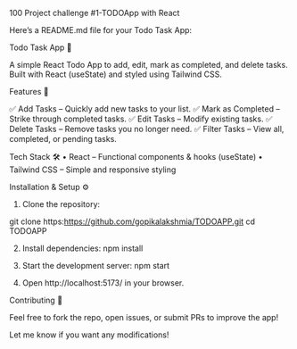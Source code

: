 100 Project challenge #1-TODOApp with React

Here’s a README.md file for your Todo Task App:

Todo Task App 📝

A simple React Todo App to add, edit, mark as completed, and delete tasks. Built with React (useState) and styled using Tailwind CSS.

Features 🚀

✅ Add Tasks – Quickly add new tasks to your list.
✅ Mark as Completed – Strike through completed tasks.
✅ Edit Tasks – Modify existing tasks.
✅ Delete Tasks – Remove tasks you no longer need.
✅ Filter Tasks – View all, completed, or pending tasks.

Tech Stack 🛠
• React – Functional components & hooks (useState)
• Tailwind CSS – Simple and responsive styling

Installation & Setup ⚙️
1. Clone the repository:

git clone https:https://github.com/gopikalakshmia/TODOAPP.git
cd TODOAPP

2. Install dependencies:
npm install

3. Start the development server:
npm start

4. Open http://localhost:5173/ in your browser.


Contributing 🤝

Feel free to fork the repo, open issues, or submit PRs to improve the app!

Let me know if you want any modifications!

